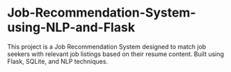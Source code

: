 # Job-Recommendation-System-using-NLP-and-Flask
This project is a Job Recommendation System designed to match job seekers with relevant job listings based on their resume content. Built using Flask, SQLite, and NLP techniques.
